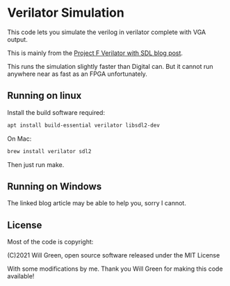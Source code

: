 # Verilator Simulation

This code lets you simulate the verilog in verilator complete with VGA output.

This is mainly from the [Project F Verilator with SDL blog post](https://projectf.io/posts/verilog-sim-verilator-sdl/).

This runs the simulation slightly faster than Digital can. But it cannot run anywhere near as fast as an FPGA unfortunately.

## Running on linux

Install the build software required:

```sh
apt install build-essential verilator libsdl2-dev
```

On Mac:

```sh
brew install verilator sdl2
```

Then just run make.

## Running on Windows

The linked blog article may be able to help you, sorry I cannot.

## License

Most of the code is copyright:

(C)2021 Will Green, open source software released under the MIT License

With some modifications by me. Thank you Will Green for making this code available!
